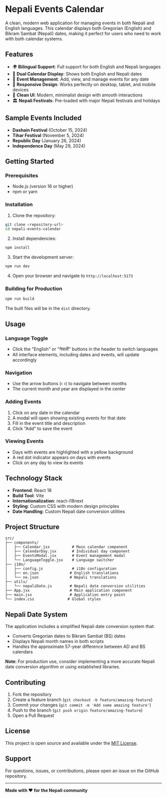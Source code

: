 # Nepali Events Calendar

A clean, modern web application for managing events in both Nepali and English languages. This calendar displays both Gregorian (English) and Bikram Sambat (Nepali) dates, making it perfect for users who need to work with both calendar systems.

## Features

- 🌍 **Bilingual Support**: Full support for both English and Nepali languages
- 📅 **Dual Calendar Display**: Shows both English and Nepali dates
- 🎯 **Event Management**: Add, view, and manage events for any date
- 📱 **Responsive Design**: Works perfectly on desktop, tablet, and mobile devices
- 🎨 **Clean UI**: Modern, minimalist design with smooth interactions
- 🏛️ **Nepali Festivals**: Pre-loaded with major Nepali festivals and holidays

## Sample Events Included

- **Dashain Festival** (October 15, 2024)
- **Tihar Festival** (November 5, 2024)
- **Republic Day** (January 26, 2024)
- **Independence Day** (May 29, 2024)

## Getting Started

### Prerequisites

- Node.js (version 16 or higher)
- npm or yarn

### Installation

1. Clone the repository:
```bash
git clone <repository-url>
cd nepali-events-calendar
```

2. Install dependencies:
```bash
npm install
```

3. Start the development server:
```bash
npm run dev
```

4. Open your browser and navigate to `http://localhost:5173`

### Building for Production

```bash
npm run build
```

The built files will be in the `dist` directory.

## Usage

### Language Toggle
- Click the "English" or "नेपाली" buttons in the header to switch languages
- All interface elements, including dates and events, will update accordingly

### Navigation
- Use the arrow buttons (‹ ›) to navigate between months
- The current month and year are displayed in the center

### Adding Events
1. Click on any date in the calendar
2. A modal will open showing existing events for that date
3. Fill in the event title and description
4. Click "Add" to save the event

### Viewing Events
- Days with events are highlighted with a yellow background
- A red dot indicator appears on days with events
- Click on any day to view its events

## Technology Stack

- **Frontend**: React 18
- **Build Tool**: Vite
- **Internationalization**: react-i18next
- **Styling**: Custom CSS with modern design principles
- **Date Handling**: Custom Nepali date conversion utilities

## Project Structure

```
src/
├── components/
│   ├── Calendar.jsx          # Main calendar component
│   ├── CalendarDay.jsx       # Individual day component
│   ├── EventsModal.jsx       # Event management modal
│   └── LanguageToggle.jsx    # Language switcher
├── i18n/
│   ├── config.js             # i18n configuration
│   ├── en.json              # English translations
│   └── ne.json              # Nepali translations
├── utils/
│   └── nepaliDate.js        # Nepali date conversion utilities
├── App.jsx                  # Main application component
├── main.jsx                 # Application entry point
└── index.css               # Global styles
```

## Nepali Date System

The application includes a simplified Nepali date conversion system that:
- Converts Gregorian dates to Bikram Sambat (BS) dates
- Displays Nepali month names in both scripts
- Handles the approximate 57-year difference between AD and BS calendars

**Note**: For production use, consider implementing a more accurate Nepali date conversion algorithm or using established libraries.

## Contributing

1. Fork the repository
2. Create a feature branch (`git checkout -b feature/amazing-feature`)
3. Commit your changes (`git commit -m 'Add some amazing feature'`)
4. Push to the branch (`git push origin feature/amazing-feature`)
5. Open a Pull Request

## License

This project is open source and available under the [MIT License](LICENSE).

## Support

For questions, issues, or contributions, please open an issue on the GitHub repository.

---

**Made with ❤️ for the Nepali community** 

